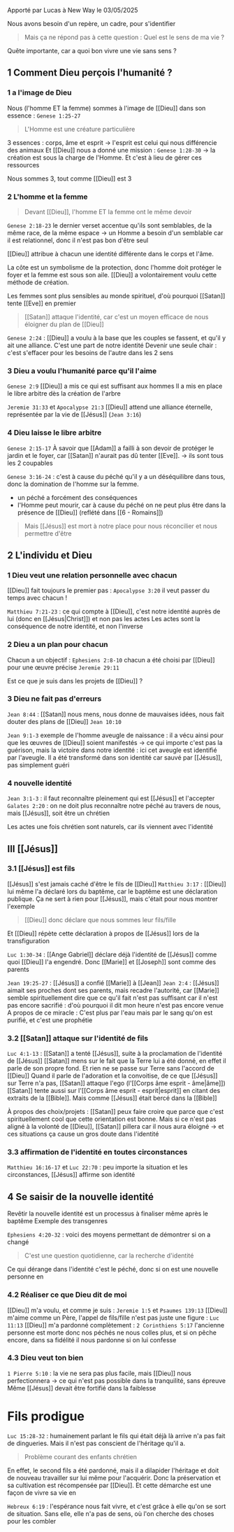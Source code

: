 Apporté par Lucas à New Way le 03/05/2025

Nous avons besoin d'un repère, un cadre, pour s'identifier
> Mais ça ne répond pas à cette question :
Quel est le sens de ma vie ?

Quête importante, car a quoi bon vivre une vie sans sens ?
## 1 Comment Dieu perçois l'humanité ?
### 1 a l'image de Dieu
Nous (l'homme ET la femme) sommes à l'image de [[Dieu]] dans son essence : `Genese 1:25-27`
>L'Homme est une créature particulière

3 essences : corps, âme et esprit
-> l'esprit est celui qui nous différencie des animaux
Et [[Dieu]] nous a donné une mission : `Genese 1:28-30`
-> la création est sous la charge de l'Homme. Et c'est à lieu de gérer ces ressources

Nous sommes 3, tout comme [[Dieu]] est 3
### 2 L'homme et la femme
>Devant [[Dieu]], l'homme ET la femme ont le même devoir

`Genese 2:18-23` le dernier verset accentue qu'ils sont semblables, de la même race, de la même espace
-> un Homme a besoin d'un semblable car il est relationnel, donc il n'est pas bon d'être seul

[[Dieu]] attribue à chacun une identité différente dans le corps et l'âme.

La côte est un symbolisme de la protection, donc l'homme doit protéger le foyer et la femme est sous son aile.
[[Dieu]] a volontairement voulu cette méthode de création.

Les femmes sont plus sensibles au monde spirituel, d'où pourquoi [[Satan]] tente [[Eve]] en premier

> [[Satan]] attaque l'identité, car c'est un moyen efficace de nous éloigner du plan de [[Dieu]]

`Genese 2:24` : [[Dieu]] a voulu à la base que les couples se fassent, et qu'il y ait une alliance. C'est une part de notre identité 
Devenir une seule chair : c'est s'effacer pour les besoins de l'autre dans les 2 sens
### 3 Dieu a voulu l'humanité parce qu'il l'aime
`Genese 2:9` [[Dieu]] a mis ce qui est suffisant aux hommes
Il a mis en place le libre arbitre dès la création de l'arbre

`Jeremie 31:33` et `Apocalypse 21:3` [[Dieu]] attend une alliance éternelle, représentée par la vie de [[Jésus]] (`Jean 3:16`)
### 4 Dieu laisse le libre arbitre
`Genese 2:15-17` 
À savoir que [[Adam]] a failli à son devoir de protéger le jardin et le foyer, car [[Satan]] n'aurait pas dû tenter [[Eve]].
-> ils sont tous les 2 coupables

`Genese 3:16-24` : c'est à cause du péché qu'il y a un déséquilibre dans tous, donc la domination de l'homme sur la femme.
- un péché a forcément des conséquences
- l'Homme peut mourir, car à cause du péché on ne peut plus être dans la présence de [[Dieu]] (reflété dans [[6 - Romains]])
> Mais [[Jésus]] est mort à notre place pour nous réconcilier et nous permettre d'être 
## 2 L'individu et Dieu
### 1 Dieu veut une relation personnelle avec chacun
[[Dieu]] fait toujours le premier pas : `Apocalypse 3:20` il veut passer du temps avec chacun !

`Matthieu 7:21-23` : ce qui compte à [[Dieu]], c'est notre identité auprès de lui (donc en [[Jésus|Christ]]) et non pas les actes
Les actes sont la conséquence de notre identité, et non l'inverse
### 2 Dieu a un plan pour chacun
Chacun a un objectif : `Ephesiens 2:8-10` chacun a été choisi par [[Dieu]] pour une œuvre précise 
`Jeremie 29:11`

Est ce que je suis dans les projets de [[Dieu]] ?
### 3 Dieu ne fait pas d'erreurs
`Jean 8:44` : [[Satan]] nous mens, nous donne de mauvaises idées, nous fait douter des plans de [[Dieu]]
`Jean 10:10`

`Jean 9:1-3` exemple de l'homme aveugle de naissance : il a vécu ainsi pour que les œuvres de [[Dieu]] soient manifestés
-> ce qui importe c'est pas la guérison, mais la victoire dans notre identité : ici cet aveugle est identifié par l'aveugle.
Il a été transformé dans son identité car sauvé par [[Jésus]], pas simplement guéri
### 4 nouvelle identité
`Jean 3:1-3` : il faut reconnaître pleinement qui est [[Jésus]] et l'accepter
`Galates 2:20` : on ne doit plus reconnaître notre péché au travers de nous, mais [[Jésus]], soit être un chrétien

Les actes une fois chrétien sont naturels, car ils viennent avec l'identité
## III [[Jésus]]
### 3.1 [[Jésus]] est fils
[[Jésus]] s'est jamais caché d'être le fils de [[Dieu]]
`Matthieu 3:17` : [[Dieu]] lui même l'a déclaré lors du baptême, car le baptême est une déclaration publique. Ça ne sert à rien pour [[Jésus]], mais c'était pour nous montrer l'exemple
> [[Dieu]] donc déclare que nous sommes leur fils/fille

Et [[Dieu]] répète cette déclaration à propos de [[Jésus]] lors de la transfiguration

`Luc 1:30-34` : [[Ange Gabriel]] déclare déjà l'identité de [[Jésus]] comme quoi [[Dieu]] l'a engendré. Donc [[Marie]] et [[Joseph]] sont comme des parents 

`Jean 19:25-27` : [[Jésus]] a confié [[Marie]] à [[Jean]]
`Jean 2:4` : [[Jésus]] aimait ses proches dont ses parents, mais recadre l'autorité, car [[Marie]] semble spirituellement dire que ce qu'il fait n'est pas suffisant car il n'est pas encore sacrifié : d'où pourquoi il dit mon heure n'est pas encore venue
A propos de ce miracle : C'est plus par l'eau mais par le sang qu'on est purifié, et c'est une prophétie
### 3.2 [[Satan]] attaque sur l'identité de fils
`Luc 4:1-13` : [[Satan]] a tenté [[Jésus]], suite à la proclamation de l'identité de [[Jésus]]
[[Satan]] mens sur le fait que la Terre lui a été donné, en effet il parle de son propre fond. Et rien ne se passe sur Terre sans l'accord de [[Dieu]]
Quand il parle de l'adoration et la convoitise, de ce que [[Jésus]] sur Terre n'a pas, [[Satan]] attaque l'ego (l'[[Corps âme esprit - âme|âme]])
[[Satan]] tente aussi sur l'[[Corps âme esprit - esprit|esprit]] en citant des extraits de la [[Bible]]. Mais comme [[Jésus]] était bercé dans la [[Bible]]

À propos des choix/projets : [[Satan]] peux faire croire que parce que c'est spirituellement cool que cette orientation est bonne. Mais si ce n'est pas aligné à la volonté de [[Dieu]], [[Satan]] pillera car il nous aura éloigné
-> et ces situations ça cause un gros doute dans l'identité
### 3.3 affirmation de l'identité en toutes circonstances
`Matthieu 16:16-17` et `Luc 22:70` : peu importe la situation et les circonstances, [[Jésus]] affirme son identité
## 4 Se saisir de la nouvelle identité
Revêtir la nouvelle identité est un processus à finaliser même après le baptême
Exemple des transgenres

`Ephesiens 4:20-32` : voici des moyens permettant de démontrer si on a changé
> C'est une question quotidienne, car la recherche d'identité

Ce qui dérange dans l'identité c'est le péché, donc si on est une nouvelle personne en 
### 4.2 Réaliser ce que Dieu dit de moi
[[Dieu]] m'a voulu, et comme je suis : `Jeremie 1:5` et `Psaumes 139:13`
[[Dieu]] m'aime comme un Père, l'appel de fils/fille n'est pas juste une figure : `Luc 11:13`
[[Dieu]] m'a pardonné complètement : `2 Corinthiens 5:17` l'ancienne personne est morte donc nos péchés ne nous colles plus, et si on pêche encore, dans sa fidélité il nous pardonne si on lui confesse
### 4.3 Dieu veut ton bien
`1 Pierre 5:10` : la vie ne sera pas plus facile, mais [[Dieu]] nous perfectionnera
-> ce qui n'est pas possible dans la tranquilité, sans épreuve
Même [[Jésus]] devait être fortifié dans la faiblesse
# Fils prodigue
`Luc 15:28-32` : humainement parlant le fils qui était déjà là arrive n'a pas fait de dingueries. Mais il n'est pas conscient de l'héritage qu'il a.
> Problème courant des enfants chrétien

En effet, le second fils a été pardonné, mais il a dilapider l'héritage et doit de nouveau travailler sur lui même pour l'acquérir. Donc la préservation et sa cultivation est récompensée par [[Dieu]]. Et cette démarche est une façon de vivre sa vie en 

`Hebreux 6:19` : l'espérance nous fait vivre, et c'est grâce à elle qu'on se sort de situation. Sans elle, elle n'a pas de sens, où l'on cherche des choses pour les combler
